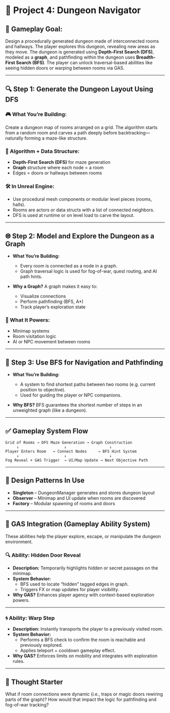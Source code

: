 
# 🏰 Project 4: Dungeon Navigator

## 🎯 Gameplay Goal:
Design a procedurally generated dungeon made of interconnected rooms and hallways. The player explores this dungeon, revealing new areas as they move. The dungeon is generated using **Depth-First Search (DFS)**, modeled as a **graph**, and pathfinding within the dungeon uses **Breadth-First Search (BFS)**. The player can unlock traversal-based abilities like seeing hidden doors or warping between rooms via GAS.

---

## 🔍 Step 1: Generate the Dungeon Layout Using DFS

### 🎮 What You’re Building:
Create a dungeon map of rooms arranged on a grid. The algorithm starts from a random room and carves a path deeply before backtracking—naturally forming a maze-like structure.

### 🧱 Algorithm + Data Structure:
- **Depth-First Search (DFS)** for maze generation
- **Graph** structure where each node = a room
- Edges = doors or hallways between rooms

### 🛠️ In Unreal Engine:
- Use procedural mesh components or modular level pieces (rooms, halls).
- Rooms are actors or data structs with a list of connected neighbors.
- DFS is used at runtime or on level load to carve the layout.

---

## 🌐 Step 2: Model and Explore the Dungeon as a Graph

- **What You’re Building:**
  - Every room is connected as a node in a graph.
  - Graph traversal logic is used for fog-of-war, quest routing, and AI path hints.

- **Why a Graph?**
  A graph makes it easy to:
  - Visualize connections
  - Perform pathfinding (BFS, A*)
  - Track player’s exploration state

### 🧠 What It Powers:
- Minimap systems
- Room visitation logic
- AI or NPC movement between rooms

---

## 🚦 Step 3: Use BFS for Navigation and Pathfinding

- **What You’re Building:**
  - A system to find shortest paths between two rooms (e.g. current position to objective).
  - Used for guiding the player or NPC companions.

- **Why BFS?**
  BFS guarantees the shortest number of steps in an unweighted graph (like a dungeon).

---

## ✅ Gameplay System Flow

```
Grid of Rooms → DFS Maze Generation → Graph Construction
     ↓                    ↓                   ↓
Player Enters Room   → Connect Nodes     → BFS Hint System
     ↓                    ↓                   ↓
Fog Reveal + GAS Trigger  → UI/Map Update → Next Objective Path
```

---

## 🧩 Design Patterns In Use

- **Singleton** – DungeonManager generates and stores dungeon layout
- **Observer** – Minimap and UI update when rooms are discovered
- **Factory** – Modular spawning of rooms and doors

---

## 🎲 GAS Integration (Gameplay Ability System)

These abilities help the player explore, escape, or manipulate the dungeon environment.

### 🔍 Ability: Hidden Door Reveal
- **Description:** Temporarily highlights hidden or secret passages on the minimap.
- **System Behavior:**
  - BFS used to locate “hidden” tagged edges in graph.
  - Triggers FX or map updates for player visibility.
- **Why GAS?**
  Enhances player agency with context-based exploration powers.

---

### 🌀 Ability: Warp Step
- **Description:** Instantly transports the player to a previously visited room.
- **System Behavior:**
  - Performs a BFS check to confirm the room is reachable and previously explored.
  - Applies teleport + cooldown gameplay effect.
- **Why GAS?**
  Enforces limits on mobility and integrates with exploration rules.

---

## 🤔 Thought Starter

What if room connections were dynamic (i.e., traps or magic doors rewiring parts of the graph)? How would that impact the logic for pathfinding and fog-of-war tracking?
